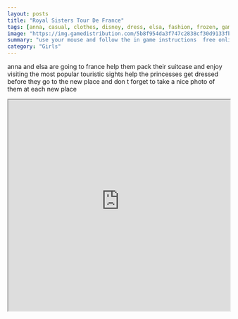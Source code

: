 ```yaml
---
layout: posts
title: "Royal Sisters Tour De France"
tags: [anna, casual, clothes, disney, dress, elsa, fashion, frozen, games, html5, princess, romantic, stylish, travel, free, online, games, oyna, game, free, games, play, play, games]
image: "https://img.gamedistribution.com/5b8f954da3f747c2838cf30d9133fbf3.jpg"
summary: "use your mouse and follow the in game instructions  free online games oyna game free games play play games"
category: "Girls"
---
```


anna and elsa are going to france help them pack their suitcase and enjoy visiting the most popular touristic sights help the princesses get dressed before they go to the new place and don t forget to take a nice photo of them at each new place

<iframe width="100%" height="480px;" src="https://html5.gamedistribution.com/5b8f954da3f747c2838cf30d9133fbf3/"></iframe>